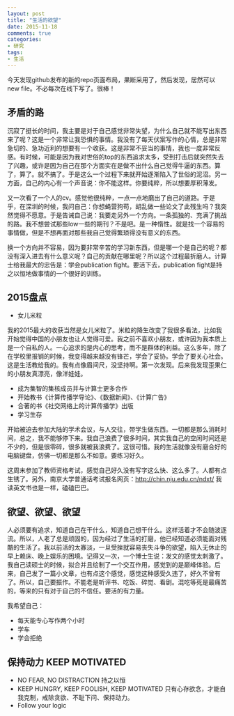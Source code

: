 ```yaml
---
layout: post
title: "生活的欲望"
date: 2015-11-18
comments: true
categories: 
- 研究
tags:
- 生活
---
```


今天发现github发布的新的repo页面布局，果断采用了，然后发现，居然可以new file。不必每次在线下写了。很棒！

## 矛盾的路

沉寂了挺长的时间，我主要是对于自己感觉非常失望，为什么自己就不能写出东西来了呢？这是一个非常让我恐惧的事情。我没有了每天伏案写作的心情，总是非常急切的、急功近利的想要有一个收获。这是非常不妥当的事情，我也一度非常反感。有时候，可能是因为我对世俗的top的东西追求太多，受到打击后就突然失去了兴趣，或许是因为自己在那个方面实在是做不出什么自己觉得牛逼的东西。算了，算了。就不搞了。于是这么一个过程下来就开始逐渐陷入了世俗的泥沼。另一方面，自己的内心有一个声音说：你不能这样。你要纯粹，所以想要厚积薄发。

又一次看了一个人的cv。感觉他很纯粹，一点一点地磨出了自己的道路。于是乎，在深圳的时候，我问自己：你想蝇营狗苟，胡乱做一些论文了此残生吗？我突然觉得不愿意。于是告诫自己说：我要走另外一个方向。一条孤独的、充满了挑战的路。我不想尝试那些low一些的期刊？不是吧。是一种惰性。就是找一个容易的事情做，但是不想再面对那些我自己觉得繁琐得没有意义的东西。

换一个方向并不容易，因为要非常辛苦的学习新东西，但是哪一个是自己的呢？都没有深入进去有什么意义呢？自己的贡献在哪里呢？所以这个过程最折磨人。计算士给我最大的忠告是：学会publication fight。要活下去，publication fight是持之以恒地做事情的一个很好的训练。

## 2015盘点

- 女儿米粒

我的2015最大的收获当然是女儿米粒了。米粒的降生改变了我很多看法，比如我开始觉得中国的小朋友也让人觉得可爱。我之前不喜欢小朋友，或许因为我本质上是一个自私的人。一心追求的是内心的思考，而不是群体的利益。这么多年，除了在学校里报销的时候，我变得越来越没有锋芒，学会了妥协。学会了要关心社会。这是生活教给我的。我有点像眉间尺，没坚持啊。第一次发现。后来我发现歪果仁的小朋友真漂亮，像洋娃娃。

- 成为集智的集核成员并与计算士更多合作
- 开始教书《计算传播学导论》、《数据新闻》、《计算广告》
- 合著的书《社交网络上的计算传播学》出版
- 学习生存

开始被迫去参加大陆的学术会议，与人交往，带学生做东西。一切都是那么消耗时间，总之，我不能够停下来。我自己浪费了很多时间，其实我自己的空闲时间还是不少的，但是很零碎，很多就被我浪费了。这很可惜。我的生活就像没有磨合好的电脑键盘，仿佛一切都是那么不如意。要练习好久。

这周末参加了教师资格考试，感觉自己好久没有写字这么快、这么多了。人都有点生锈了。另外，南京大学普通话考试报名网页：http://chin.nju.edu.cn/ndxt/ 我读英文书也是一样，磕磕巴巴。

## 欲望、欲望、欲望
人必须要有追求，知道自己在干什么，知道自己想干什么。这样活着才不会随波逐流。所以，人老了总是顽固的，因为经过了生活的打磨，他已经知道必须能面对残酷的生活了。我以前活的太寡淡，一旦受挫就容易丧失斗争的欲望，陷入无休止的早上赖床、晚上娱乐的困境。记得又一次，一个博士生说：发文的感觉太刺激了。我自己读硕士的时候，拟合并且绘制了一个交互作用，感觉到的是巅峰体验。后来，自己发了一篇小文章，也有点这个感觉，感觉这种感受久违了，好久不曾有了。所以，自己要振作。不能老是听评书、吃饭、碎觉、看剧。混吃等死是最痛苦的，等来的只有对于自己的不信任。要活的有力量。

我希望自己：

- 每天能专心写作两个小时
- 学车
- 学会拒绝

## 保持动力 KEEP MOTIVATED

- NO FEAR, NO DISTRACTION 持之以恒
- KEEP HUNGRY, KEEP FOOLISH, KEEP MOTIVATED 只有心存欲念，才能自我克制，戒除贪欲、不耻下问、保持动力。
- Follow your logic














